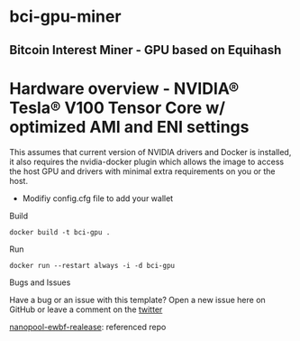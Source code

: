 # bci-gpu-miner
## Bitcoin Interest Miner - GPU based on Equihash 

# Hardware overview - NVIDIA® Tesla® V100 Tensor Core w/ optimized AMI and ENI settings




This assumes that current version of NVIDIA drivers and Docker is installed, it also requires the nvidia-docker plugin which allows the image to access the host GPU and drivers with minimal extra requirements on you or the host.

* Modifiy config.cfg file to add your wallet


Build 
```
docker build -t bci-gpu .

```


Run 
```
docker run --restart always -i -d bci-gpu 

```

Bugs and Issues

Have a bug or an issue with this template? Open a new issue here on GitHub or leave a comment on the [twitter](http://twitter.com/andrewpsp)

[nanopool-ewbf-realease](https://github.com/nanopool/ewbf-miner/releases): referenced repo
